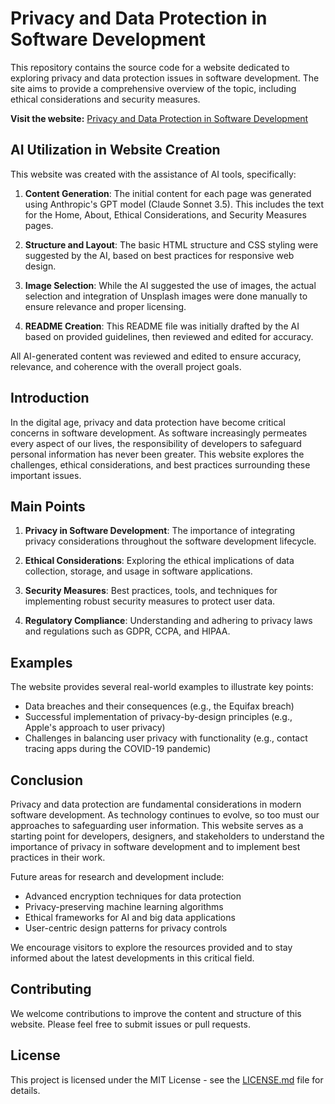 # Privacy and Data Protection in Software Development

This repository contains the source code for a website dedicated to exploring privacy and data protection issues in software development. The site aims to provide a comprehensive overview of the topic, including ethical considerations and security measures.

**Visit the website:** [Privacy and Data Protection in Software Development](https://mk-ultron.github.io/privacy-site/index.html)

## AI Utilization in Website Creation

This website was created with the assistance of AI tools, specifically:

1. **Content Generation**: The initial content for each page was generated using Anthropic's GPT model (Claude Sonnet 3.5). This includes the text for the Home, About, Ethical Considerations, and Security Measures pages.

2. **Structure and Layout**: The basic HTML structure and CSS styling were suggested by the AI, based on best practices for responsive web design.

3. **Image Selection**: While the AI suggested the use of images, the actual selection and integration of Unsplash images were done manually to ensure relevance and proper licensing.

4. **README Creation**: This README file was initially drafted by the AI based on provided guidelines, then reviewed and edited for accuracy.

All AI-generated content was reviewed and edited to ensure accuracy, relevance, and coherence with the overall project goals.

## Introduction

In the digital age, privacy and data protection have become critical concerns in software development. As software increasingly permeates every aspect of our lives, the responsibility of developers to safeguard personal information has never been greater. This website explores the challenges, ethical considerations, and best practices surrounding these important issues.

## Main Points

1. **Privacy in Software Development**: The importance of integrating privacy considerations throughout the software development lifecycle.

2. **Ethical Considerations**: Exploring the ethical implications of data collection, storage, and usage in software applications.

3. **Security Measures**: Best practices, tools, and techniques for implementing robust security measures to protect user data.

4. **Regulatory Compliance**: Understanding and adhering to privacy laws and regulations such as GDPR, CCPA, and HIPAA.

## Examples

The website provides several real-world examples to illustrate key points:

- Data breaches and their consequences (e.g., the Equifax breach)
- Successful implementation of privacy-by-design principles (e.g., Apple's approach to user privacy)
- Challenges in balancing user privacy with functionality (e.g., contact tracing apps during the COVID-19 pandemic)

## Conclusion

Privacy and data protection are fundamental considerations in modern software development. As technology continues to evolve, so too must our approaches to safeguarding user information. This website serves as a starting point for developers, designers, and stakeholders to understand the importance of privacy in software development and to implement best practices in their work.

Future areas for research and development include:
- Advanced encryption techniques for data protection
- Privacy-preserving machine learning algorithms
- Ethical frameworks for AI and big data applications
- User-centric design patterns for privacy controls

We encourage visitors to explore the resources provided and to stay informed about the latest developments in this critical field.

## Contributing

We welcome contributions to improve the content and structure of this website. Please feel free to submit issues or pull requests.

## License

This project is licensed under the MIT License - see the [LICENSE.md](LICENSE.md) file for details.
